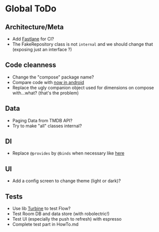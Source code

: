 # Global ToDo

## Architecture/Meta
* Add [Fastlane](https://docs.fastlane.tools/getting-started/android/setup/) for CI? 
* The FakeRepository class is not `internal` and we should change that (exposing just an interface ?)

## Code cleanness
* Change the "compose" package name?
* Compare code with [now in android](https://github.com/android/nowinandroid)
* Replace the ugly companion object used for dimensions on compose with...what? (that's the problem)

## Data
* Paging Data from TMDB API?
* Try to make "all" classes internal?

## DI
* Replace `@provides` by `@binds` when necessary like [here](https://www.valueof.io/blog/inject-provides-binds-dependencies-dagger-hilt)


## UI
* Add a config screen to change theme (light or dark)?

## Tests
* Use lib [Turbine](https://github.com/cashapp/turbine) to test Flow?
* Test Room DB and data store (with robolectric!)
* Test UI (especially the push to refresh) with espresso
* Complete test part in HowTo.md








 